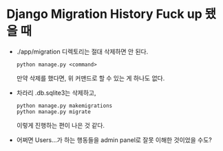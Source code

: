 # Django Migration History Fuck up 됐을 때

- ./app/migration 디렉토리는 절대 삭제하면 안 된다. 

  ```shell 
  python manage.py <command>
  ```

  만약 삭제를 했다면, 위 커맨드로 할 수 있는 게 하나도 없다. 

- 차라리 .db.sqlite3는 삭제하고, 

  ```shell 
  python manage.py makemigrations
  python manage.py migrate
  ```

  이렇게 진행하는 편이 나은 것 같다. 

- 어쩌면 Users...가 하는 행동들을 admin panel로 잘못 이해한 것이었을 수도? 

